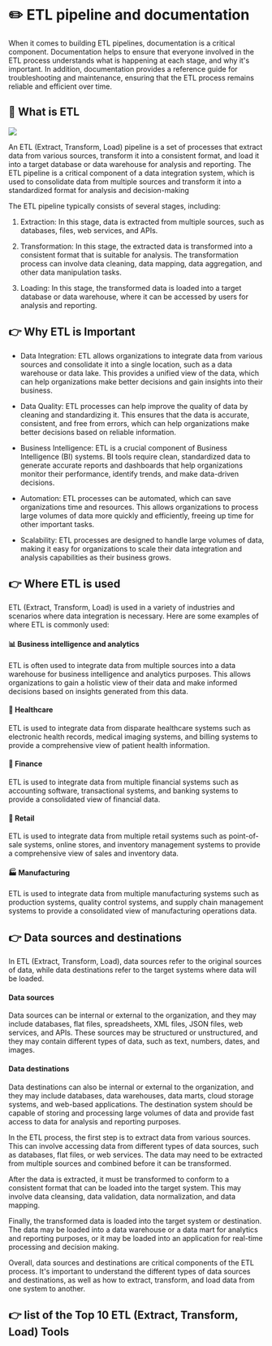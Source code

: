 # :pencil2: ETL pipeline and documentation 

When it comes to building ETL pipelines, documentation is a critical component. Documentation helps to ensure that everyone involved in the ETL process understands what is happening at each stage, and why it's important. In addition, documentation provides a reference guide for troubleshooting and maintenance, ensuring that the ETL process remains reliable and efficient over time.

## :thinking: What is ETL 

![](https://uploads-ssl.webflow.com/61aaafd445ccb86f98678181/6217a939b2338c00424dabc4_aqw_banner%20(1).gif)


An ETL (Extract, Transform, Load) pipeline is a set of processes that extract data from various sources, transform it into a consistent format, and load it into a target database or data warehouse for analysis and reporting. The ETL pipeline is a critical component of a data integration system, which is used to consolidate data from multiple sources and transform it into a standardized format for analysis and decision-making

The ETL pipeline typically consists of several stages, including:

1. Extraction: In this stage, data is extracted from multiple sources, such as databases, files, web services, and APIs.

2. Transformation: In this stage, the extracted data is transformed into a consistent format that is suitable for analysis.
   The transformation process can involve data   cleaning, data mapping, data aggregation, and other data manipulation tasks.

3. Loading: In this stage, the transformed data is loaded into a target database or data warehouse, where it can be accessed by users for analysis and reporting.

## :point_right: Why ETL is Important

* Data Integration: ETL allows organizations to integrate data from various sources and consolidate it into a single location, such as a data warehouse or data lake. This provides a unified view of the data, which can help organizations make better decisions and gain insights into their business.

* Data Quality: ETL processes can help improve the quality of data by cleaning and standardizing it. This ensures that the data is accurate, consistent, and free from errors, which can help organizations make better decisions based on reliable information.

* Business Intelligence: ETL is a crucial component of Business Intelligence (BI) systems. BI tools require clean, standardized data to generate accurate reports and dashboards that help organizations monitor their performance, identify trends, and make data-driven decisions.

* Automation: ETL processes can be automated, which can save organizations time and resources. This allows organizations to process large volumes of data more quickly and efficiently, freeing up time for other important tasks.

* Scalability: ETL processes are designed to handle large volumes of data, making it easy for organizations to scale their data integration and analysis capabilities as their business grows.

## :point_right: Where ETL is used

ETL (Extract, Transform, Load) is used in a variety of industries and scenarios where data integration is necessary. Here are some examples of where ETL is commonly used:

#### :bar_chart: Business intelligence and analytics

ETL is often used to integrate data from multiple sources into a data warehouse for business intelligence and analytics purposes. This allows organizations to gain a holistic view of their data and make informed decisions based on insights generated from this data.

#### :hospital: Healthcare

ETL is used to integrate data from disparate healthcare systems such as electronic health records, medical imaging systems, and billing systems to provide a comprehensive view of patient health information.

####  :bank: Finance

ETL is used to integrate data from multiple financial systems such as accounting software, transactional systems, and banking systems to provide a consolidated view of financial data.

#### :department_store: Retail

ETL is used to integrate data from multiple retail systems such as point-of-sale systems, online stores, and inventory management systems to provide a comprehensive view of sales and inventory data.

#### :factory: Manufacturing

ETL is used to integrate data from multiple manufacturing systems such as production systems, quality control systems, and supply chain management systems to provide a consolidated view of manufacturing operations data.


## :point_right: Data sources and destinations

In ETL (Extract, Transform, Load), data sources refer to the original sources of data, while data destinations refer to the target systems where data will be loaded.

#### Data sources

Data sources can be internal or external to the organization, and they may include databases, flat files, spreadsheets, XML files, JSON files, web services, and APIs. These sources may be structured or unstructured, and they may contain different types of data, such as text, numbers, dates, and images.

#### Data destinations

Data destinations can also be internal or external to the organization, and they may include databases, data warehouses, data marts, cloud storage systems, and web-based applications. The destination system should be capable of storing and processing large volumes of data and provide fast access to data for analysis and reporting purposes.

In the ETL process, the first step is to extract data from various sources. This can involve accessing data from different types of data sources, such as databases, flat files, or web services. The data may need to be extracted from multiple sources and combined before it can be transformed.

After the data is extracted, it must be transformed to conform to a consistent format that can be loaded into the target system. This may involve data cleansing, data validation, data normalization, and data mapping.

Finally, the transformed data is loaded into the target system or destination. The data may be loaded into a data warehouse or a data mart for analytics and reporting purposes, or it may be loaded into an application for real-time processing and decision making.

Overall, data sources and destinations are critical components of the ETL process. It's important to understand the different types of data sources and destinations, as well as how to extract, transform, and load data from one system to another.

## :point_right: list of the Top 10 ETL (Extract, Transform, Load) Tools
